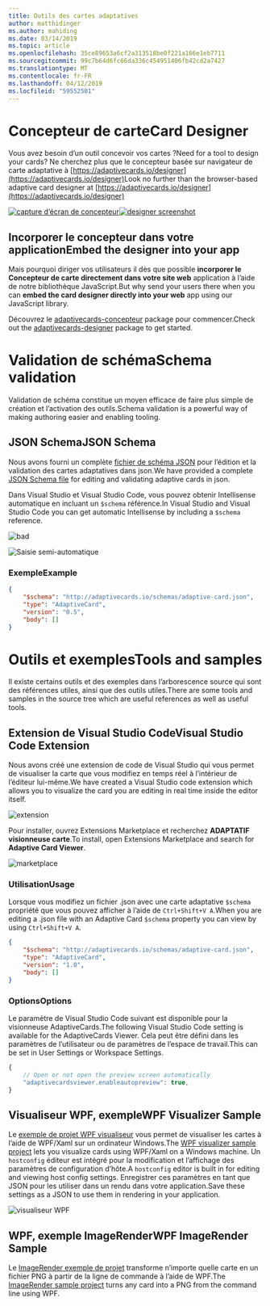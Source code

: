 ```yaml
---
title: Outils des cartes adaptatives
author: matthidinger
ms.author: mahiding
ms.date: 03/14/2019
ms.topic: article
ms.openlocfilehash: 35ce89653a6cf2a313518be0f221a166e1eb7711
ms.sourcegitcommit: 99c7b64d6fc66da336c454951406fb42cd2a7427
ms.translationtype: MT
ms.contentlocale: fr-FR
ms.lasthandoff: 04/12/2019
ms.locfileid: "59552501"
---
```

# <a name="card-designer"></a><span data-ttu-id="5e836-102">Concepteur de carte</span><span class="sxs-lookup"><span data-stu-id="5e836-102">Card Designer</span></span> 

<span data-ttu-id="5e836-103">Vous avez besoin d’un outil concevoir vos cartes ?</span><span class="sxs-lookup"><span data-stu-id="5e836-103">Need for a tool to design your cards?</span></span> <span data-ttu-id="5e836-104">Ne cherchez plus que le concepteur basée sur navigateur de carte adaptative à [https://adaptivecards.io/designer](https://adaptivecards.io/designer)</span><span class="sxs-lookup"><span data-stu-id="5e836-104">Look no further than the browser-based adaptive card designer at [https://adaptivecards.io/designer](https://adaptivecards.io/designer)</span></span>

<span data-ttu-id="5e836-105">[![capture d’écran de concepteur](media/tools/designer.jpg)](https://adaptivecards.io/designer)</span><span class="sxs-lookup"><span data-stu-id="5e836-105">[![designer screenshot](media/tools/designer.jpg)](https://adaptivecards.io/designer)</span></span>

## <a name="embed-the-designer-into-your-app"></a><span data-ttu-id="5e836-106">Incorporer le concepteur dans votre application</span><span class="sxs-lookup"><span data-stu-id="5e836-106">Embed the designer into your app</span></span>

<span data-ttu-id="5e836-107">Mais pourquoi diriger vos utilisateurs il dès que possible **incorporer le Concepteur de carte directement dans votre site web** application à l’aide de notre bibliothèque JavaScript.</span><span class="sxs-lookup"><span data-stu-id="5e836-107">But why send your users there when you can **embed the card designer directly into your web** app using our JavaScript library.</span></span> 

<span data-ttu-id="5e836-108">Découvrez le [adaptivecards-concepteur](https://npmjs.com/adaptivecards-designer) package pour commencer.</span><span class="sxs-lookup"><span data-stu-id="5e836-108">Check out the [adaptivecards-designer](https://npmjs.com/adaptivecards-designer) package to get started.</span></span>

# <a name="schema-validation"></a><span data-ttu-id="5e836-109">Validation de schéma</span><span class="sxs-lookup"><span data-stu-id="5e836-109">Schema validation</span></span>

<span data-ttu-id="5e836-110">Validation de schéma constitue un moyen efficace de faire plus simple de création et l’activation des outils.</span><span class="sxs-lookup"><span data-stu-id="5e836-110">Schema validation is a powerful way of making authoring easier and enabling tooling.</span></span>

## <a name="json-schema"></a><span data-ttu-id="5e836-111">JSON Schema</span><span class="sxs-lookup"><span data-stu-id="5e836-111">JSON Schema</span></span>
<span data-ttu-id="5e836-112">Nous avons fourni un complète [fichier de schéma JSON](http://adaptivecards.io/schemas/adaptive-card.json) pour l’édition et la validation des cartes adaptatives dans json.</span><span class="sxs-lookup"><span data-stu-id="5e836-112">We have provided a complete [JSON Schema file](http://adaptivecards.io/schemas/adaptive-card.json) for editing and validating adaptive cards in json.</span></span>

<span data-ttu-id="5e836-113">Dans Visual Studio et Visual Studio Code, vous pouvez obtenir Intellisense automatique en incluant un `$schema` référence.</span><span class="sxs-lookup"><span data-stu-id="5e836-113">In Visual Studio and Visual Studio Code you can get automatic Intellisense by including a `$schema` reference.</span></span>

![bad](media/tools/invalidjson1.png)

![Saisie semi-automatique](media/tools/autocomplete.png)

### <a name="example"></a><span data-ttu-id="5e836-116">Exemple</span><span class="sxs-lookup"><span data-stu-id="5e836-116">Example</span></span>

```json
{
    "$schema": "http://adaptivecards.io/schemas/adaptive-card.json",
    "type": "AdaptiveCard",
    "version": "0.5",
    "body": []
}
```

# <a name="tools-and-samples"></a><span data-ttu-id="5e836-117">Outils et exemples</span><span class="sxs-lookup"><span data-stu-id="5e836-117">Tools and samples</span></span>
<span data-ttu-id="5e836-118">Il existe certains outils et des exemples dans l’arborescence source qui sont des références utiles, ainsi que des outils utiles.</span><span class="sxs-lookup"><span data-stu-id="5e836-118">There are some tools and samples in the source tree which are useful references as well as useful tools.</span></span>

## <a name="visual-studio-code-extension"></a><span data-ttu-id="5e836-119">Extension de Visual Studio Code</span><span class="sxs-lookup"><span data-stu-id="5e836-119">Visual Studio Code Extension</span></span>
<span data-ttu-id="5e836-120">Nous avons créé une extension de code de Visual Studio qui vous permet de visualiser la carte que vous modifiez en temps réel à l’intérieur de l’éditeur lui-même.</span><span class="sxs-lookup"><span data-stu-id="5e836-120">We have created a Visual Studio code extension which allows you to visualize the card you are editing in real time inside the editor itself.</span></span> 

![extension](media/tools/vscode-extension.png)

<span data-ttu-id="5e836-122">Pour installer, ouvrez Extensions Marketplace et recherchez **ADAPTATIF visionneuse carte**.</span><span class="sxs-lookup"><span data-stu-id="5e836-122">To install, open Extensions Marketplace and search for **Adaptive Card Viewer**.</span></span>

![marketplace](media/tools/vscode-extension-marketplace.png)

### <a name="usage"></a><span data-ttu-id="5e836-124">Utilisation</span><span class="sxs-lookup"><span data-stu-id="5e836-124">Usage</span></span>

<span data-ttu-id="5e836-125">Lorsque vous modifiez un fichier .json avec une carte adaptative `$schema` propriété que vous pouvez afficher à l’aide de `Ctrl+Shift+V A`.</span><span class="sxs-lookup"><span data-stu-id="5e836-125">When you are editing a .json file with an Adaptive Card `$schema` property you can view by using `Ctrl+Shift+V A`.</span></span>
```json
{
    "$schema": "http://adaptivecards.io/schemas/adaptive-card.json",
    "type": "AdaptiveCard",
    "version": "1.0",
    "body": []
}
```

### <a name="options"></a><span data-ttu-id="5e836-126">Options</span><span class="sxs-lookup"><span data-stu-id="5e836-126">Options</span></span>

<span data-ttu-id="5e836-127">Le paramètre de Visual Studio Code suivant est disponible pour la visionneuse AdaptiveCards.</span><span class="sxs-lookup"><span data-stu-id="5e836-127">The following Visual Studio Code setting is available for the AdaptiveCards Viewer.</span></span> <span data-ttu-id="5e836-128">Cela peut être défini dans les paramètres de l’utilisateur ou de paramètres de l’espace de travail.</span><span class="sxs-lookup"><span data-stu-id="5e836-128">This can be set in User Settings or Workspace Settings.</span></span>

```js
{
    // Open or not open the preview screen automatically
    "adaptivecardsviewer.enableautopreview": true,
}
```

## <a name="wpf-visualizer-sample"></a><span data-ttu-id="5e836-129">Visualiseur WPF, exemple</span><span class="sxs-lookup"><span data-stu-id="5e836-129">WPF Visualizer Sample</span></span>
<span data-ttu-id="5e836-130">Le [exemple de projet WPF visualiseur](https://github.com/Microsoft/AdaptiveCards/tree/master/source/dotnet/Samples/WPFVisualizer) vous permet de visualiser les cartes à l’aide de WPF/Xaml sur un ordinateur Windows.</span><span class="sxs-lookup"><span data-stu-id="5e836-130">The [WPF visualizer sample project](https://github.com/Microsoft/AdaptiveCards/tree/master/source/dotnet/Samples/WPFVisualizer) lets you visualize cards using WPF/Xaml on a Windows machine.</span></span>  <span data-ttu-id="5e836-131">Un `hostconfig` éditeur est intégré pour la modification et l’affichage des paramètres de configuration d’hôte.</span><span class="sxs-lookup"><span data-stu-id="5e836-131">A `hostconfig` editor is built in for editing and viewing host config settings.</span></span> <span data-ttu-id="5e836-132">Enregistrer ces paramètres en tant que JSON pour les utiliser dans un rendu dans votre application.</span><span class="sxs-lookup"><span data-stu-id="5e836-132">Save these settings as a JSON to use them in rendering in your application.</span></span>

![visualiseur WPF](media/tools/wpfvisualizer.png)

## <a name="wpf-imagerender-sample"></a><span data-ttu-id="5e836-134">WPF, exemple ImageRender</span><span class="sxs-lookup"><span data-stu-id="5e836-134">WPF ImageRender Sample</span></span>
<span data-ttu-id="5e836-135">Le [ImageRender exemple de projet](https://github.com/Microsoft/AdaptiveCards/tree/master/source/dotnet/Samples/AdaptiveCards.Sample.ImageRender) transforme n’importe quelle carte en un fichier PNG à partir de la ligne de commande à l’aide de WPF.</span><span class="sxs-lookup"><span data-stu-id="5e836-135">The [ImageRender sample project](https://github.com/Microsoft/AdaptiveCards/tree/master/source/dotnet/Samples/AdaptiveCards.Sample.ImageRender) turns any card into a PNG from the command line using WPF.</span></span> 
